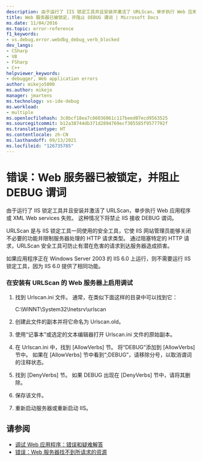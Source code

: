 ```yaml
---
description: 由于运行了 IIS 锁定工具并且安装并激活了 URLScan，单步执行 Web 应用程序或 XML Web services 失败。
title: Web 服务器已被锁定，并阻止 DEBUG 谓词 | Microsoft Docs
ms.date: 11/04/2016
ms.topic: error-reference
f1_keywords:
- vs.debug.error.webdbg_debug_verb_blocked
dev_langs:
- CSharp
- VB
- FSharp
- C++
helpviewer_keywords:
- debugger, Web application errors
author: mikejo5000
ms.author: mikejo
manager: jmartens
ms.technology: vs-ide-debug
ms.workload:
- multiple
ms.openlocfilehash: 3c8bcf18ea7c86036061c117beed07ecd9563525
ms.sourcegitcommit: b12a38744db371d2894769ecf305585f9577792f
ms.translationtype: HT
ms.contentlocale: zh-CN
ms.lasthandoff: 09/13/2021
ms.locfileid: "126735785"
---
```

# <a name="error-the-web-server-has-been-locked-down-and-is-blocking-the-debug-verb"></a>错误：Web 服务器已被锁定，并阻止 DEBUG 谓词
由于运行了 IIS 锁定工具并且安装并激活了 URLScan，单步执行 Web 应用程序或 XML Web services 失败。 这种情况下将禁止 IIS 接收 DEBUG 谓词。

 URLScan 是与 IIS 锁定工具一同使用的安全工具，它使 IIS 网站管理员能够关闭不必要的功能并限制服务器处理的 HTTP 请求类型。 通过阻塞特定的 HTTP 请求，URLScan 安全工具可防止有潜在危害的请求到达服务器造成损害。

 如果应用程序正在 Windows Server 2003 的 IIS 6.0 上运行，则不需要运行 IIS 锁定工具，因为 IIS 6.0 提供了相同功能。

### <a name="to-enable-debugging-on-a-web-server-with-urlscan-installed"></a>在安装有 URLScan 的 Web 服务器上启用调试

1. 找到 Urlscan.ini 文件。 通常，在类似下面这样的目录中可以找到它：

     C:\WINNT\System32\Inetsrv\urlscan

2. 创建此文件的副本并将它命名为 Urlscan.old。

3. 使用“记事本”或选定的文本编辑器打开 Urlscan.ini 文件的原始副本。

4. 在 Urlscan.ini 中，找到 [AllowVerbs] 节。 将“DEBUG”添加到 [AllowVerbs] 节中。 如果在 [AllowVerbs] 节中看到“;DEBUG”，请移除分号，以取消谓词的注释状态。

5. 找到 [DenyVerbs] 节。 如果 DEBUG 出现在 [DenyVerbs] 节中，请将其删除。

6. 保存该文件。

7. 重新启动服务器或重新启动 IIS。

## <a name="see-also"></a>请参阅
- [调试 Web 应用程序：错误和疑难解答](../debugger/debugging-web-applications-errors-and-troubleshooting.md)
- [错误：Web 服务器找不到所请求的资源](../debugger/error-the-web-server-could-not-find-the-requested-resource.md)
